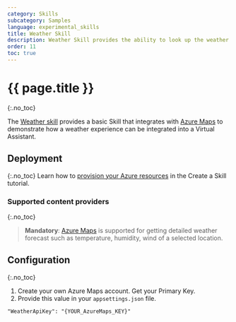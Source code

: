 ```yaml
---
category: Skills
subcategory: Samples
language: experimental_skills
title: Weather Skill
description: Weather Skill provides the ability to look up the weather for a location.
order: 11
toc: true
---
```


# {{ page.title }}
{:.no_toc}

The [Weather skill](https://github.com/microsoft/botframework-skills/tree/master/skills/csharp/experimental/weatherskill) provides a basic Skill that integrates with [Azure Maps](https://azure.microsoft.com/en-us/services/azure-maps/) to demonstrate how a weather experience can be integrated into a Virtual Assistant.

## Deployment
{:.no_toc}
Learn how to [provision your Azure resources]({{site.baseurl}}/skills/tutorials/create-skill/csharp/4-provision-your-azure-resources/) in the Create a Skill tutorial.

### Supported content providers
{:.no_toc}

> **Mandatory**: [Azure Maps](https://azure.microsoft.com/en-us/services/azure-maps/) is supported for getting detailed weather forecast such as temperature, humidity, wind of a selected location.

## Configuration
{:.no_toc}

1. Create your own Azure Maps account. Get your Primary Key.
1. Provide this value in your `appsettings.json` file.

```
"WeatherApiKey": "{YOUR_AzureMaps_KEY}"
```
